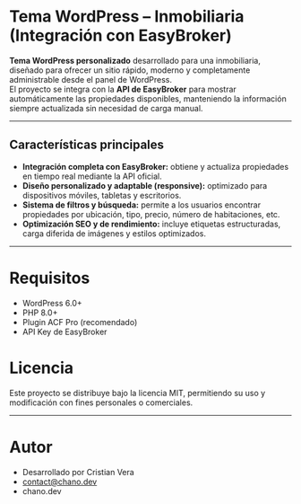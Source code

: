 # Tema WordPress – Inmobiliaria (Integración con EasyBroker)

**Tema WordPress personalizado** desarrollado para una inmobiliaria, diseñado para ofrecer un sitio rápido, moderno y completamente administrable desde el panel de WordPress.  
El proyecto se integra con la **API de EasyBroker** para mostrar automáticamente las propiedades disponibles, manteniendo la información siempre actualizada sin necesidad de carga manual.

---

## Características principales

- **Integración completa con EasyBroker:** obtiene y actualiza propiedades en tiempo real mediante la API oficial.  
- **Diseño personalizado y adaptable (responsive):** optimizado para dispositivos móviles, tabletas y escritorios.   
- **Sistema de filtros y búsqueda:** permite a los usuarios encontrar propiedades por ubicación, tipo, precio, número de habitaciones, etc.  
- **Optimización SEO y de rendimiento:** incluye etiquetas estructuradas, carga diferida de imágenes y estilos optimizados.  

---

# Requisitos
- WordPress 6.0+
- PHP 8.0+
- Plugin ACF Pro (recomendado)
- API Key de EasyBroker

# Licencia

Este proyecto se distribuye bajo la licencia MIT, permitiendo su uso y modificación con fines personales o comerciales.

---

# Autor

- Desarrollado por Cristian Vera
- contact@chano.dev
- chano.dev